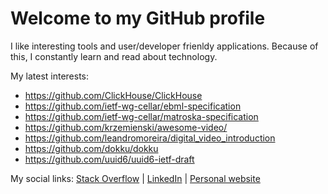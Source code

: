 # Welcome to my GitHub profile

I like interesting tools and user/developer frienldy applications. Because of this, I constantly learn and read about technology.

My latest interests:
- https://github.com/ClickHouse/ClickHouse
- https://github.com/ietf-wg-cellar/ebml-specification
- https://github.com/ietf-wg-cellar/matroska-specification
- https://github.com/krzemienski/awesome-video/
- https://github.com/leandromoreira/digital_video_introduction
- https://github.com/dokku/dokku
- https://github.com/uuid6/uuid6-ietf-draft

My social links: [Stack Overflow](https://stackoverflow.com/users/2231168/nergal) | [LinkedIn](https://www.linkedin.com/in/laszlo-gorog/) | [Personal website](https://nergal.xyz/)

<!--
**nerg4l/nerg4l** is a ✨ _special_ ✨ repository because its `README.md` (this file) appears on your GitHub profile.

Here are some ideas to get you started:

- 🔭 I’m currently working on ...
- 🌱 I’m currently learning ...
- 👯 I’m looking to collaborate on ...
- 🤔 I’m looking for help with ...
- 💬 Ask me about ...
- 📫 How to reach me: ...
- 😄 Pronouns: ...
- ⚡ Fun fact: ...
-->
